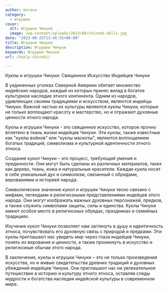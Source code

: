```yaml
---
author: morava
category:
  - игрушки
cover:
  alt: Игрушки Чинуки
  image: /wp-content/uploads/2023/08/chinook-dolls.jpg
date: "2023-08-25T13:46:55+00:00"
title: Игрушки Чинуки
description: Игрушки Чинуки
keywords: Игрушки Чинуки
url: /kukly-chinuki/

---
```

Куклы и игрушки Чинуки: Священное Искусство Индейцев Чинуки

В уединенных уголках Северной Америки обитает множество индейских народов, каждый из которых принес вклад в богатое культурное наследие этного континента. Одним из народов, удивляющих своими традициями и искусством, являются индейцы Чинуки. Важной частью их культуры являются куклы Чинуки, которые не только воплощают красоту и мастерство, но и отражают духовные ценности этного народа.

Куклы и игрушки Чинуки \- это священное искусство, которое прочно вплетено в ткань жизни индейцев Чинуки. Эти куклы, также известные как "куклы войнов" или "куклы маскоты", являются воплощением богатых традиций, символизма и культурной идентичности этного этноса.

Создание кукол Чинуки – это процесс, требующий умения и преданности. Они могут быть сделаны из различных материалов, таких как дерево, ткань, кожа и натуральные красители. Каждая кукла носит в себе уникальный дух и символизм, связанный с обрядами, верованиями и историей народа.

Символическое значение кукол и игрушек Чинуки тесно связано с мифами, легендами и религиозными представлениями индейцев этого народа. Они могут изображать важных духовных персонажей, предков, а также служить символами защиты, силы и единства. Куклы Чинуки имеют особое место в религиозных обрядах, праздниках и семейных традициях.

Изучение кукол Чинуки позволяет нам заглянуть в душу и идентичность этноса, почувствовать его духовную связь с природой и предками. Эти куклы приглашают нас увидеть мир через глаза индейцев Чинуки, понять их верования и ценности, а также проникнуть в искусство и религиозные обычаи этого народа.

В заключение, куклы и игрушки Чинуки – это не только произведения искусства, но и живые свидетельства древних традиций и духовных убеждений индейцев Чинуки. Они приглашают нас на увлекательное путешествие в историю и культуру этного этноса, оставляя следы мудрости и богатства наследия индейской культуры в современном мире.

